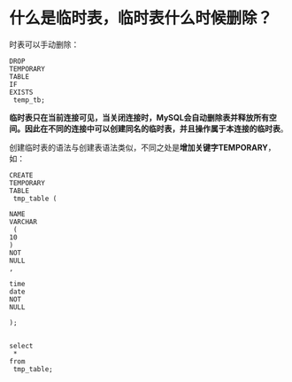 # 什么是临时表，临时表什么时候删除？

时表可以手动删除：

```
DROP
TEMPORARY
TABLE
IF
EXISTS
 temp_tb;

```

**临时表只在当前连接可见，当关闭连接时，MySQL会自动删除表并释放所有空间。因此在不同的连接中可以创建同名的临时表，并且操作属于本连接的临时表**。

创建临时表的语法与创建表语法类似，不同之处是**增加关键字TEMPORARY**，如：

```
CREATE
TEMPORARY
TABLE
 tmp_table (
	
NAME
VARCHAR
 (
10
) 
NOT
NULL
,
	
time
date
NOT
NULL

);


select
 * 
from
 tmp_table;

```

# 

  


